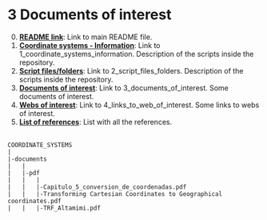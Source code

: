 # **3 Documents of interest**

0. [**README link**](./../README.md): Link to main README file.
1. [**Coordinate systems - Information**](./1_coordinate_systems_information.md): Link to 1_coordinate_systems_information. Description of the scripts inside the repository.
2. [**Script files/folders**](./2_script_files_folders.md): Link to 2_script_files_folders. Description of the scripts inside the repository.
3. [**Documents of interest**](./3_documents_of_interest.md): Link to 3_documents_of_interest. Some documents of interest.
4. [**Webs of interest**](./4_links_to_web_of_interest.md): Link to 4_links_to_web_of_interest. Some links to webs of interest.
5. [**List of references**](./documents/5_list_references.md): List with all the references.
<br/><br/>

```
COORDINATE_SYSTEMS
|
|-documents
|   |
|   |-pdf
|   |   |
|   |   |-Capitulo_5_conversion_de_coordenadas.pdf
|   |   |-Transforming Cartesian Coordinates to Geographical coordinates.pdf
|   |   |-TRF_Altamimi.pdf
```